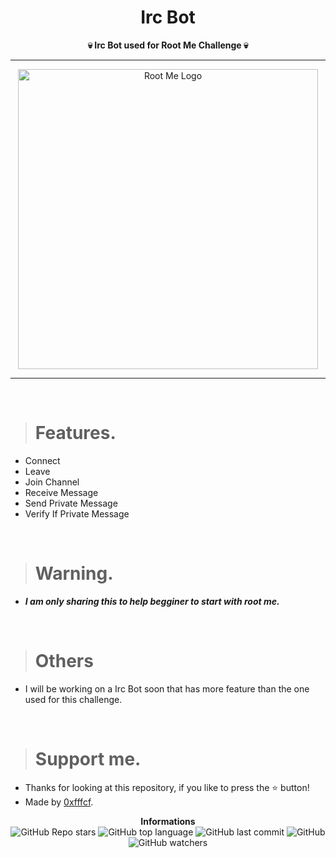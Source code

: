 <h1 align="center">Irc Bot</h1>

<p align='center'>
    <b>💀 Irc Bot used for Root Me Challenge 💀</b>
</p>

----

<p align="center">
    <img src="https://pbs.twimg.com/media/EyzBiOSWUAYhYWp.png" alt="Root Me Logo" width="480px">
</p>

---

<br/>

> # Features.

* Connect
* Leave
* Join Channel
* Receive Message
* Send Private Message
* Verify If Private Message

<br/>

> # Warning.

* ***I am only sharing this to help begginer to start with root me.***

<br/>

> # Others

* I will be working on a Irc Bot soon that has more feature than the one used for this challenge.

<br/>

> # Support me.

* Thanks for looking at this repository, if you like to press the ⭐ button!
* Made by [0xfffcf](https://github.com/0xfffcf).

<p align="center">
    <b>Informations</b><br>
    <img alt="GitHub Repo stars" src="https://img.shields.io/github/stars/0xfffcf/IrcBot-RootMe?color=7143de">
    <img alt="GitHub top language" src="https://img.shields.io/github/languages/top/0xfffcf/IrcBot-RootMe?color=7143de">
    <img alt="GitHub last commit" src="https://img.shields.io/github/last-commit/0xfffcf/IrcBot-RootMe?color=7143de">
    <img alt="GitHub" src="https://img.shields.io/github/license/0xfffcf/IrcBot-RootMe?color=7143de">
    <img alt="GitHub watchers" src="https://img.shields.io/github/watchers/0xfffcf/IrcBot-RootMe?color=7143de">
</p>
